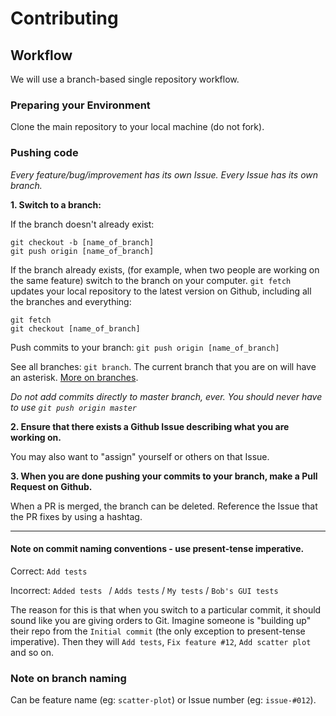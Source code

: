# Contributing

## Workflow

We will use a branch-based single repository workflow.

### Preparing your Environment

Clone the main repository to your local machine (do not fork).

### Pushing code

*Every feature/bug/improvement has its own Issue. Every Issue has its own branch.*

**1. Switch to a branch:**

If the branch doesn't already exist:
```
git checkout -b [name_of_branch]
git push origin [name_of_branch]
```
If the branch already exists, (for example, when two people are working on the same feature) switch to the branch on your computer. `git fetch` updates your local repository to the latest version on Github, including all the branches and everything:
```
git fetch
git checkout [name_of_branch]
```
Push commits to your branch: `git push origin [name_of_branch]`

See all branches: `git branch`. The current branch that you are on will have an asterisk. [More on branches](https://github.com/Kunena/Kunena-Forum/wiki/Create-a-new-branch-with-git-and-manage-branches).

*Do not add commits directly to master branch, ever. You should never have to use `git push origin master`*

**2. Ensure that there exists a Github Issue describing what you are working on.**

You may also want to "assign" yourself or others on that Issue.

**3. When you are done pushing your commits to your branch, make a Pull Request on Github.**

When a PR is merged, the branch can be deleted. Reference the Issue that the PR fixes by using a hashtag.

-------------
#### Note on commit naming conventions -  use present-tense imperative.

Correct: `Add tests` 

Incorrect: `Added tests ` / `Adds tests` / `My tests` / `Bob's GUI tests`

The reason for this is that when you switch to a particular commit, it should sound like you are giving orders to Git. Imagine someone is "building up" their repo from the `Initial commit` (the only exception to present-tense imperative). Then they will `Add tests`, `Fix feature #12`, `Add scatter plot` and so on.

### Note on branch naming
Can be feature name (eg: `scatter-plot`) or Issue number (eg: `issue-#012`).
